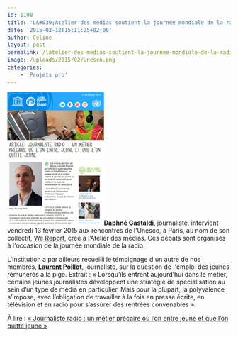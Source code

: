 ```yaml
---
id: 1198
title: 'L&#039;Atelier des médias soutient la journée mondiale de la radio'
date: '2015-02-12T15:11:25+02:00'
author: Celine
layout: post
permalink: /latelier-des-medias-soutient-la-journee-mondiale-de-la-radio/
image: /uploads/2015/02/Unesco.png
categories:
    - 'Projets pro'
---
```


[![Capture article sur le journalisme radio](/uploads/2015/02/Unesco.png)](/uploads/2015/02/Unesco.png)[**Daphné Gastaldi**](/coworkers/daphne-gastaldi/ "Daphné GASTALDI"), journaliste, intervient vendredi 13 février 2015 aux rencontres de l’Unesco, à Paris, au nom de son collectif, [We Report](http://www.wereport.fr/ "We report un collectif de journalistes made in Atelier des médias"), créé à l’Atelier des médias. Ces débats sont organisés à l'occasion de la journée mondiale de la radio.

L'institution a par ailleurs recueilli le témoignage d'un autre de nos membres, **[Laurent Poillot](/coworkers/laurent-poillot/ "Laurent Poillot")**, journaliste, sur la question de l'emploi des jeunes rémunérés à la pige. Extrait : « Lorsqu’ils entrent aujourd’hui dans le métier, certains jeunes journalistes développent une stratégie de spécialisation au sein d’un type de média en particulier. Mais pour la plupart, la polyvalence s’impose, avec l’obligation de travailler à la fois en presse écrite, en télévision et en radio pour s’assurer des rentrées convenables ».

À lire : [« Journaliste radio : un métier précaire où l’on entre jeune et que l’on quitte jeune »](http://www.diamundialradio.org/?q=fr/content/article-journaliste-radio-–-métier-précaire-l’-jeune-l’-quitte-jeune "Article journaliste radio")